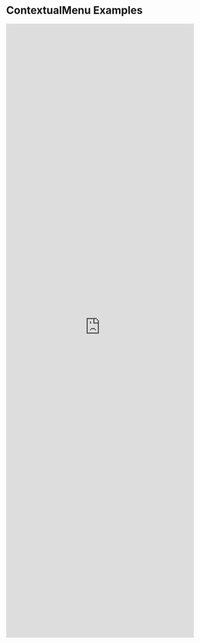 # ContextualMenu Examples

<iframe 
    title='ContextualMenu Examples'
    src='https://fabricweb.z5.web.core.windows.net/pr-deploy-site/refs/heads/master/fabric-website-resources/dist/index.html#/examples/contextualmenu?docsExample=true'
    frameborder='no'
    height='1650'
    style='width: 100%;'
>